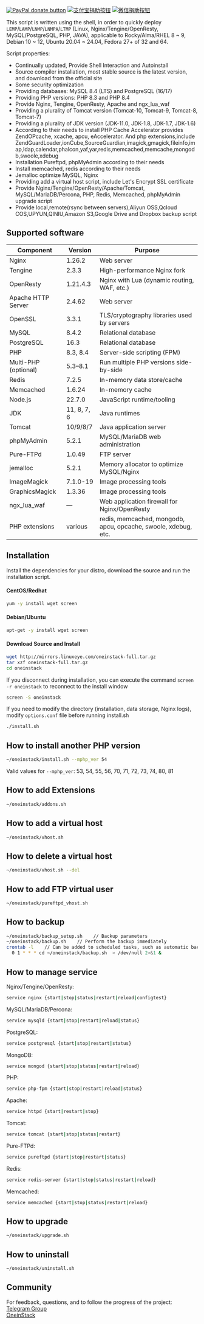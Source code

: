 [![PayPal donate button](https://img.shields.io/badge/paypal-donate-green.svg)](https://paypal.me/yeho) [![支付宝捐助按钮](https://img.shields.io/badge/%E6%94%AF%E4%BB%98%E5%AE%9D-%E5%90%91TA%E6%8D%90%E5%8A%A9-green.svg)](https://static.oneinstack.com/images/alipay.png) [![微信捐助按钮](https://img.shields.io/badge/%E5%BE%AE%E4%BF%A1-%E5%90%91TA%E6%8D%90%E5%8A%A9-green.svg)](https://static.oneinstack.com/images/weixin.png)

This script is written using the shell, in order to quickly deploy `LEMP`/`LAMP`/`LNMP`/`LNMPA`/`LTMP` (Linux, Nginx/Tengine/OpenResty, MySQL/PostgreSQL, PHP, JAVA), applicable to Rocky/Alma/RHEL 8 ~ 9, Debian 10 ~ 12, Ubuntu 20.04 ~ 24.04, Fedora 27+ of 32 and 64.

Script properties:
- Continually updated, Provide Shell Interaction and Autoinstall
- Source compiler installation, most stable source is the latest version, and download from the official site
- Some security optimization
- Providing databases: MySQL 8.4 (LTS) and PostgreSQL (16/17)
- Providing PHP versions: PHP 8.3 and PHP 8.4
- Provide Nginx, Tengine, OpenResty, Apache and ngx_lua_waf
- Providing a plurality of Tomcat version (Tomcat-10, Tomcat-9, Tomcat-8, Tomcat-7)
- Providing a plurality of JDK version (JDK-11.0, JDK-1.8, JDK-1.7, JDK-1.6)
- According to their needs to install PHP Cache Accelerator provides ZendOPcache, xcache, apcu, eAccelerator. And php extensions,include ZendGuardLoader,ionCube,SourceGuardian,imagick,gmagick,fileinfo,imap,ldap,calendar,phalcon,yaf,yar,redis,memcached,memcache,mongodb,swoole,xdebug
- Installation Pureftpd, phpMyAdmin according to their needs
- Install memcached, redis according to their needs
- Jemalloc optimize MySQL, Nginx
- Providing add a virtual host script, include Let's Encrypt SSL certificate
- Provide Nginx/Tengine/OpenResty/Apache/Tomcat, MySQL/MariaDB/Percona, PHP, Redis, Memcached, phpMyAdmin upgrade script
- Provide local,remote(rsync between servers),Aliyun OSS,Qcloud COS,UPYUN,QINIU,Amazon S3,Google Drive and Dropbox backup script

## Supported software

| Component | Version | Purpose |
| --- | --- | --- |
| Nginx | 1.26.2 | Web server |
| Tengine | 2.3.3 | High-performance Nginx fork |
| OpenResty | 1.21.4.3 | Nginx with Lua (dynamic routing, WAF, etc.) |
| Apache HTTP Server | 2.4.62 | Web server |
| OpenSSL | 3.3.1 | TLS/cryptography libraries used by servers |
| MySQL | 8.4.2 | Relational database |
| PostgreSQL | 16.3 | Relational database |
| PHP | 8.3, 8.4 | Server-side scripting (FPM) |
| Multi-PHP (optional) | 5.3–8.1 | Run multiple PHP versions side-by-side |
| Redis | 7.2.5 | In-memory data store/cache |
| Memcached | 1.6.24 | In-memory cache |
| Node.js | 22.7.0 | JavaScript runtime/tooling |
| JDK | 11, 8, 7, 6 | Java runtimes |
| Tomcat | 10/9/8/7 | Java application server |
| phpMyAdmin | 5.2.1 | MySQL/MariaDB web administration |
| Pure-FTPd | 1.0.49 | FTP server |
| jemalloc | 5.2.1 | Memory allocator to optimize MySQL/Nginx |
| ImageMagick | 7.1.0-19 | Image processing tools |
| GraphicsMagick | 1.3.36 | Image processing tools |
| ngx_lua_waf | — | Web application firewall for Nginx/OpenResty |
| PHP extensions | various | redis, memcached, mongodb, apcu, opcache, swoole, xdebug, etc. |

## Installation

Install the dependencies for your distro, download the source and run the installation script.

#### CentOS/Redhat

```bash
yum -y install wget screen
```

#### Debian/Ubuntu

```bash
apt-get -y install wget screen
```

#### Download Source and Install

```bash
wget http://mirrors.linuxeye.com/oneinstack-full.tar.gz
tar xzf oneinstack-full.tar.gz
cd oneinstack 
```

If you disconnect during installation, you can execute the command `screen -r oneinstack` to reconnect to the install window
```bash
screen -S oneinstack 
```

If you need to modify the directory (installation, data storage, Nginx logs), modify `options.conf` file before running install.sh
```bash
./install.sh
```

## How to install another PHP version

```bash
~/oneinstack/install.sh --mphp_ver 54

```

Valid values for `--mphp_ver`: 53, 54, 55, 56, 70, 71, 72, 73, 74, 80, 81

## How to add Extensions

```bash
~/oneinstack/addons.sh

```

## How to add a virtual host

```bash
~/oneinstack/vhost.sh
```

## How to delete a virtual host

```bash
~/oneinstack/vhost.sh --del
```

## How to add FTP virtual user

```bash
~/oneinstack/pureftpd_vhost.sh
```

## How to backup

```bash
~/oneinstack/backup_setup.sh    // Backup parameters
~/oneinstack/backup.sh    // Perform the backup immediately
crontab -l    // Can be added to scheduled tasks, such as automatic backups every day 1:00
  0 1 * * * cd ~/oneinstack/backup.sh  > /dev/null 2>&1 &
```

## How to manage service

Nginx/Tengine/OpenResty:
```bash
service nginx {start|stop|status|restart|reload|configtest}
```
MySQL/MariaDB/Percona:
```bash
service mysqld {start|stop|restart|reload|status}
```
PostgreSQL:
```bash
service postgresql {start|stop|restart|status}
```
MongoDB:
```bash
service mongod {start|stop|status|restart|reload}
```
PHP:
```bash
service php-fpm {start|stop|restart|reload|status}
```
Apache:
```bash
service httpd {start|restart|stop}
```
Tomcat:
```bash
service tomcat {start|stop|status|restart}
```
Pure-FTPd:
```bash
service pureftpd {start|stop|restart|status}
```
Redis:
```bash
service redis-server {start|stop|status|restart|reload}
```
Memcached:
```bash
service memcached {start|stop|status|restart|reload}
```

## How to upgrade

```bash
~/oneinstack/upgrade.sh
```

## How to uninstall

```bash
~/oneinstack/uninstall.sh
```

## Community

For feedback, questions, and to follow the progress of the project: <br />
[Telegram Group](https://t.me/oneinstack)<br />
[OneinStack](https://oneinstack.com)<br />
